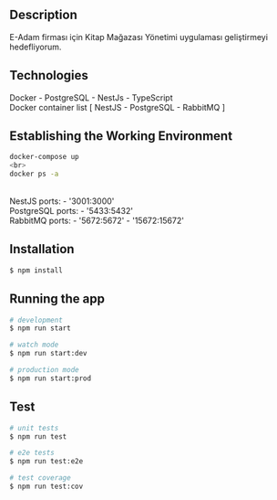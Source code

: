 
## Description

E-Adam firması için Kitap Mağazası Yönetimi uygulaması geliştirmeyi hedefliyorum.

## Technologies

Docker - PostgreSQL - NestJs - TypeScript
<br>
Docker container list [ NestJS - PostgreSQL - RabbitMQ ]

## Establishing the Working Environment

```bash
docker-compose up 
<br>
docker ps -a
```
<br>
NestJS  ports:
      - '3001:3000'
<br>
PostgreSQL ports:
      - '5433:5432'
<br>      
 RabbitMQ  ports:
      - '5672:5672'
      - '15672:15672'
           
## Installation

```bash
$ npm install
```

## Running the app

```bash
# development
$ npm run start

# watch mode
$ npm run start:dev

# production mode
$ npm run start:prod
```

## Test

```bash
# unit tests
$ npm run test

# e2e tests
$ npm run test:e2e

# test coverage
$ npm run test:cov
```
